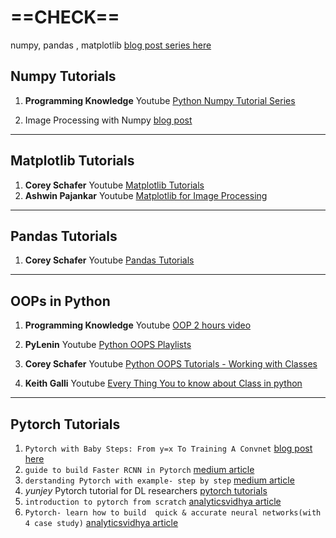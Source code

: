 # ==CHECK==
numpy, pandas , matplotlib [blog post series here](https://pythonhealthcare.org/)

## Numpy Tutorials
1. **Programming Knowledge** Youtube [Python Numpy Tutorial Series](https://www.youtube.com/playlist?list=PLS1QulWo1RIYWmvS03CzXh1MTSN9dbTnR)

2. Image Processing with Numpy [blog post](https://www.degeneratestate.org/posts/2016/Oct/23/image-processing-with-numpy/)
***

## Matplotlib Tutorials
1. **Corey Schafer** Youtube [Matplotlib Tutorials](https://www.youtube.com/playlist?list=PL-osiE80TeTvipOqomVEeZ1HRrcEvtZB_)
2. **Ashwin Pajankar** Youtube [Matplotlib for Image Processing](https://www.youtube.com/playlist?list=PLiHa1s-EL3vjy88bJeU07J0FXfzpzdUU9)
****
## Pandas Tutorials
1. **Corey Schafer** Youtube [Pandas Tutorials](https://www.youtube.com/playlist?list=PL-osiE80TeTsWmV9i9c58mdDCSskIFdDS)

****
## OOPs in Python

1. **Programming Knowledge** Youtube [OOP 2 hours video](https://www.youtube.com/watch?v=bgATKeiNcL8&list=PLS1QulWo1RIYEMepIBinxplXsx9v0zCSf&index=56)

2. **PyLenin** Youtube [Python OOPS Playlists](https://www.youtube.com/playlist?list=PLqEbL1vopgvsVCEk_aEnsLH-3qyn0Z6Wn)

3. **Corey Schafer** Youtube [Python OOPS Tutorials - Working with Classes](https://www.youtube.com/playlist?list=PL-osiE80TeTsqhIuOqKhwlXsIBIdSeYtc)

4. **Keith Galli** Youtube [Every Thing You to know about Class in python](https://www.youtube.com/watch?v=tmY6FEF8f1o)



***
## Pytorch Tutorials

1. ``Pytorch with Baby Steps: From y=x To Training A Convnet``    [blog post here](https://lelon.io/blog/2018/02/08/pytorch-with-baby-steps)
2. ``guide to build Faster RCNN in Pytorch`` [medium article](https://medium.com/@fractaldle/guide-to-build-faster-rcnn-in-pytorch-95b10c273439)
3. ``derstanding Pytorch with example- step by step`` [medium article](https://towardsdatascience.com/understanding-pytorch-with-an-example-a-step-by-step-tutorial-81fc5f8c4e8e)
4. *yunjey* Pytorch tutorial for DL researchers [pytorch tutorials](https://github.com/yunjey/pytorch-tutorial)
5. ``introduction to pytorch from scratch`` [analyticsvidhya article](https://www.analyticsvidhya.com/blog/2019/09/introduction-to-pytorch-from-scratch/)
6. ``Pytorch- learn how to build  quick & accurate neural networks(with 4 case study)`` [analyticsvidhya article](https://www.analyticsvidhya.com/blog/2019/01/guide-pytorch-neural-networks-case-studies/)




